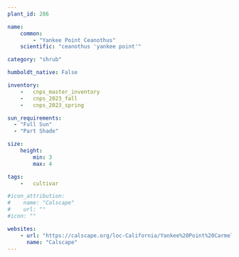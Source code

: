 ```yaml
---
plant_id: 286

name: 
    common: 
        - "Yankee Point Ceanothus"   
    scientific: "ceanothus 'yankee point'" 

category: "shrub"

humboldt_native: False

inventory: 
    -   cnps_master_inventory
    -   cnps_2023_fall
    -   cnps_2023_spring

sun_requirements:
  - "Full Sun"
  - "Part Shade"

size:
    height: 
        min: 3
        max: 4

tags:  
    -   cultivar

#icon_attribution: 
#    name: "Calscape"
#    url: ""
#icon: ""

websites:
    - url: "https://calscape.org/loc-California/Yankee%20Point%20Carmel%20Ceanothus%20(Ceanothus%20thyrsiflorus%20var.%20griseus%20%27Yankee%20Point%27)?newsearch=1"
      name: "Calscape"
---
```



